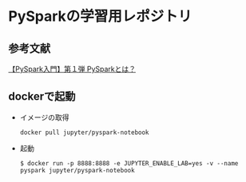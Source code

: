 # PySparkの学習用レポジトリ

## 参考文献
[【PySpark入門】第１弾 PySparkとは？](https://blog.serverworks.co.jp/introducing-pyspark-1)

## dockerで起動
* イメージの取得
    ```
    docker pull jupyter/pyspark-notebook
    ```
* 起動
    ```
    $ docker run -p 8888:8888 -e JUPYTER_ENABLE_LAB=yes -v --name pyspark jupyter/pyspark-notebook
    ```